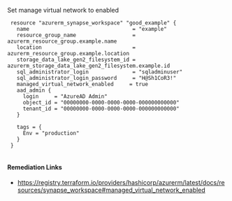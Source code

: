 
Set manage virtual network to enabled

```hcl
 resource "azurerm_synapse_workspace" "good_example" {
   name                                 = "example"
   resource_group_name                  = azurerm_resource_group.example.name
   location                             = azurerm_resource_group.example.location
   storage_data_lake_gen2_filesystem_id = azurerm_storage_data_lake_gen2_filesystem.example.id
   sql_administrator_login              = "sqladminuser"
   sql_administrator_login_password     = "H@Sh1CoR3!"
   managed_virtual_network_enabled	   = true
   aad_admin {
     login     = "AzureAD Admin"
     object_id = "00000000-0000-0000-0000-000000000000"
     tenant_id = "00000000-0000-0000-0000-000000000000"
   }
 
   tags = {
     Env = "production"
   }
 }
 
```

#### Remediation Links
 - https://registry.terraform.io/providers/hashicorp/azurerm/latest/docs/resources/synapse_workspace#managed_virtual_network_enabled

